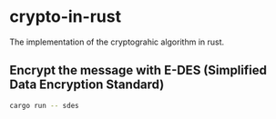 # crypto-in-rust

The implementation of the cryptograhic algorithm in rust.

## Encrypt the message with E-DES (Simplified Data Encryption Standard)

```bash
cargo run -- sdes
```
